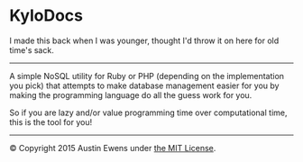 KyloDocs
===

I made this back when I was younger, thought I'd throw it on here for old 
time's sack.

***

A simple NoSQL utility for Ruby or PHP (depending on the implementation you 
pick) that attempts to make database management easier for you by making the 
programming language do all the guess work for you. 

So if you are lazy and/or 
value programming time over computational time, this is the tool for you!

***

&copy; Copyright 2015 Austin Ewens under [the MIT License](LICENSE).
